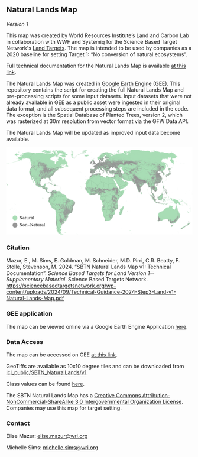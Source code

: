 ## Natural Lands Map 

*Version 1*

This map was created by World Resources Institute’s Land and Carbon Lab in collaboration with WWF and Systemiq for the Science Based Target Network's [Land Targets](https://sciencebasedtargetsnetwork.org/how-it-works/set-targets/). The map is intended to be used by companies as a 2020 baseline for setting Target 1: “No conversion of natural ecosystems”. 

Full technical documentation for the Natural Lands Map is available [at this link](https://sciencebasedtargetsnetwork.org/wp-content/uploads/2024/09/Technical-Guidance-2024-Step3-Land-v1-Natural-Lands-Map.pdf). 

The Natural Lands Map was created in [Google Earth Engine](https://earthengine.google.com/) (GEE). This repository contains the script for creating the full Natural Lands Map and pre-processing scripts for some input datasets. Input datasets that were not already available in GEE as a public asset were ingested in their original data format, and all subsequent processing steps are included in the code. The exception is the Spatial Database of Planted Trees, version 2, which was rasterized at 30m resolution from vector format via the GFW Data API.  

The Natural Lands Map will be updated as improved input data become available.  

![Natural Lands Map](binary.png)

### Citation 

Mazur, E., M. Sims, E. Goldman, M. Schneider, M.D. Pirri, C.R. Beatty, F. Stolle, Stevenson, M. 2024. “SBTN Natural Lands Map v1: Technical Documentation”. *Science Based Targets for Land Version 1-- Supplementary Material*. Science Based Targets Network. https://sciencebasedtargetsnetwork.org/wp-content/uploads/2024/09/Technical-Guidance-2024-Step3-Land-v1-Natural-Lands-Map.pdf

### GEE application 

The map can be viewed online via a Google Earth Engine Application [here](https://wri-datalab.earthengine.app/view/sbtn-natural-lands).  

### Data Access

The map can be accessed on GEE [at this link](https://developers.google.com/earth-engine/datasets/catalog/WRI_SBTN_naturalLands_v1). 

GeoTiffs are available as 10x10 degree tiles and can be downloaded from [lcl_public/SBTN_NaturalLands/v1](https://console.cloud.google.com/storage/browser/lcl_public/SBTN_NaturalLands/v1).

Class values can be found [here](https://docs.google.com/spreadsheets/d/13w0Ezo5OMTInsBOn6OrBN-G580YqVvIWhsxgyeK3GuY/edit?usp=sharing). 

The SBTN Natural Lands Map has a [Creative Commons Attribution-NonCommercial-ShareAlike 3.0 Intergovernmental Organization License](https://creativecommons.org/licenses/by-nc-sa/4.0/deed.en). Companies may use this map for target setting. 


### Contact 

Elise Mazur: elise.mazur@wri.org 

Michelle Sims: michelle.sims@wri.org 
